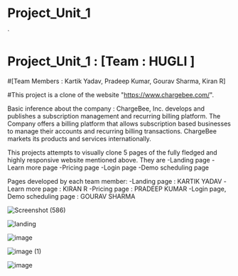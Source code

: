
# Project_Unit_1
`

# Project_Unit_1 : [Team : HUGLI ]
#[Team Members : Kartik Yadav, Pradeep Kumar, Gourav Sharma, Kiran R]

#This project is a clone of the website "https://www.chargebee.com/".

Basic inference about the company :
ChargeBee, Inc. develops and publishes a subscription management and recurring billing platform. The Company offers a billing platform that allows subscription based businesses to manage their accounts and recurring billing transactions. ChargeBee markets its products and services internationally.

This projects attempts to visually clone 5 pages of the fully fledged and highly responsive website mentioned above. They are
-Landing page
-Learn more page
-Pricing page
-Login page
-Demo scheduling page

Pages developed by each team member:
-Landing page : KARTIK YADAV
-Learn more page : KIRAN R
-Pricing page : PRADEEP KUMAR
-Login page, Demo scheduling page : GOURAV SHARMA

![Screenshot (586)](https://user-images.githubusercontent.com/47073765/107081639-03134e00-6819-11eb-8e76-16052429bd60.png)

![landing](https://user-images.githubusercontent.com/47073765/107082153-c5fb8b80-6819-11eb-89f5-4adbd52ac196.png)

![image](https://user-images.githubusercontent.com/47073765/107082242-e62b4a80-6819-11eb-8eaf-81e292b7be27.png)

![image (1)](https://user-images.githubusercontent.com/47073765/107082374-1541bc00-681a-11eb-80af-d35bb1216496.png)

![image](https://user-images.githubusercontent.com/77038631/107112713-a303c280-687f-11eb-9b34-13c35bc27dc6.png)

